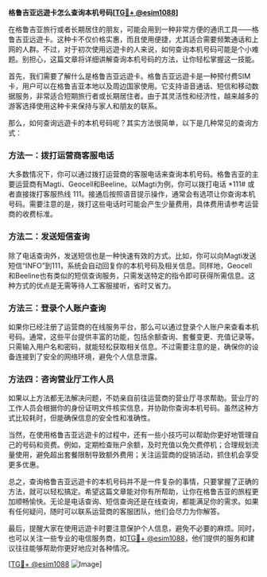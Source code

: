 **格鲁吉亚远遊卡怎么查询本机号码[[TG💪+ @esim1088](https://t.me/s/esim1088)]**

在格鲁吉亚旅行或者长期居住的朋友，可能会用到一种非常方便的通讯工具——格鲁吉亚远遊卡。这种卡不仅价格实惠，而且使用便捷，尤其适合需要频繁通话和上网的人群。不过，对于初次使用远遊卡的人来说，如何查询本机号码可能是个小难题。别担心，这篇文章将详细讲解查询本机号码的方法，让你轻松掌握这一技能。

首先，我们需要了解什么是格鲁吉亚远遊卡。格鲁吉亚远遊卡是一种预付费SIM卡，用户可以在格鲁吉亚本地以及周边国家使用。它支持语音通话、短信和移动数据服务，非常适合短期旅行者或长期居住者。由于其灵活性和经济性，越来越多的游客选择使用这种卡来保持与家人和朋友的联系。

那么，如何查询远遊卡的本机号码呢？其实方法很简单，以下是几种常见的查询方式：

### 方法一：拨打运营商客服电话

大多数情况下，你可以通过拨打运营商的客服电话来查询本机号码。格鲁吉亚的主要运营商有Magti、Geocell和Beeline。以Magti为例，你可以拨打电话 *111# 或者直接拨打客服热线 111。接通后按照语音提示操作，通常会有选项让你查询本机号码。需要注意的是，拨打这些电话时可能会产生少量费用，具体费用请参考运营商的收费标准。

### 方法二：发送短信查询

除了电话查询外，发送短信也是一种快速有效的方式。比如，你可以向Magti发送短信“INFO”到111，系统会自动回复你的本机号码及相关信息。同样地，Geocell和Beeline也有类似的短信查询服务，只需发送特定的指令即可获得所需信息。这种方式的优点是无需等待人工客服接听，省时又省力。

### 方法三：登录个人账户查询

如果你已经注册了运营商的在线服务平台，那么可以通过登录个人账户来查看本机号码。通常，这些平台提供丰富的功能，包括余额查询、套餐变更、充值记录等。只需输入用户名和密码，就能轻松获取相关信息。不过需要注意的是，确保你的设备连接到了安全的网络环境，避免个人信息泄露。

### 方法四：咨询营业厅工作人员

如果以上方法都无法解决问题，不妨亲自前往运营商的营业厅寻求帮助。营业厅的工作人员会根据你的身份证明文件核实信息，并协助你查询本机号码。虽然这种方式比较耗时，但能确保信息的安全性和准确性。

当然，在使用格鲁吉亚远遊卡的过程中，还有一些小技巧可以帮助你更好地管理自己的号码和资费。例如，定期检查账户余额，及时充值以免欠费停机；合理规划流量使用，避免超出套餐限制导致额外费用；关注运营商的促销活动，抓住机会享受更多优惠。

总之，查询格鲁吉亚远遊卡的本机号码并不是一件复杂的事情，只要掌握了正确的方法，就可以轻松搞定。希望这篇文章能对你有所帮助，让你在格鲁吉亚的旅程更加顺畅愉快。无论是电话查询、短信查询还是在线查询，都能满足你的需求。如果有任何疑问，随时可以联系运营商的客服团队，他们会尽力为你解答。

最后，提醒大家在使用远遊卡时要注意保护个人信息，避免不必要的麻烦。同时，也可以关注一些专业的电信服务商，如[TG💪+ @esim1088](https://t.me/s/esim1088)，他们提供的服务和建议往往能够帮助你更好地应对各种情况。

[[TG💪+ @esim1088](https://t.me/s/esim1088) ![Image](https://i.postimg.cc/4NQfJmqS/Snipaste-2025-05-13-00-14-12.png)]